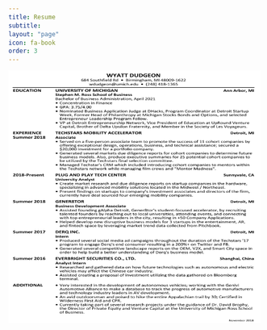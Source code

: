 ```yaml
---
title: Resume
subtitle:
layout: "page"
icon: fa-book
order: 3
---
```

<img src="assets/images/11-11-2018 .jpg" alt="Resume" style="width:500px;height:500px;" />



